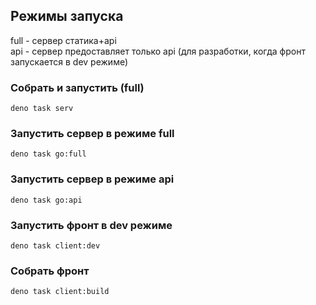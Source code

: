## Режимы запуска

full - сервер статика+api  
api - сервер предоставляет только api (для разработки, когда фронт запускается в dev режиме)


### Собрать и запустить (full)

`deno task serv`

### Запустить сервер в режиме full

`deno task go:full`

### Запустить сервер в режиме api

`deno task go:api`

### Запустить фронт в dev режиме

`deno task client:dev`

### Собрать фронт

`deno task client:build`

